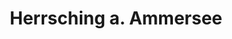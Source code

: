 ---
title: Herrsching a. Ammersee
url: /herrsching-a-ammersee/
latitude: 47.996
longitude: 11.172
---